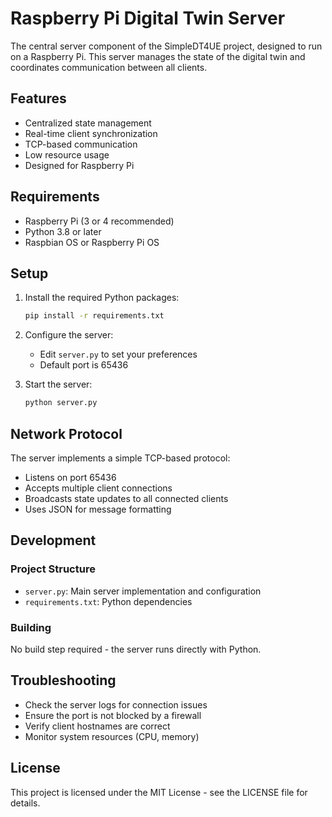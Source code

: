 # Raspberry Pi Digital Twin Server

The central server component of the SimpleDT4UE project, designed to run on a Raspberry Pi. This server manages the state of the digital twin and coordinates communication between all clients.

## Features

- Centralized state management
- Real-time client synchronization
- TCP-based communication
- Low resource usage
- Designed for Raspberry Pi

## Requirements

- Raspberry Pi (3 or 4 recommended)
- Python 3.8 or later
- Raspbian OS or Raspberry Pi OS

## Setup

1. Install the required Python packages:
   ```bash
   pip install -r requirements.txt
   ```

2. Configure the server:
   - Edit `server.py` to set your preferences
   - Default port is 65436

3. Start the server:
   ```bash
   python server.py
   ```

## Network Protocol

The server implements a simple TCP-based protocol:
- Listens on port 65436
- Accepts multiple client connections
- Broadcasts state updates to all connected clients
- Uses JSON for message formatting

## Development

### Project Structure

- `server.py`: Main server implementation and configuration
- `requirements.txt`: Python dependencies

### Building

No build step required - the server runs directly with Python.

## Troubleshooting

- Check the server logs for connection issues
- Ensure the port is not blocked by a firewall
- Verify client hostnames are correct
- Monitor system resources (CPU, memory)

## License

This project is licensed under the MIT License - see the LICENSE file for details. 
